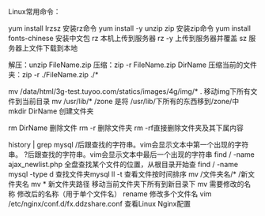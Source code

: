 Linux常用命令：

yum install lrzsz  安装rz命令
yum install -y unzip zip  安装zip命令
yum install fonts-chinese 安装中文包
rz 本机上传到服务器
rz -y 上传到服务器并覆盖
sz 服务器上文件下载到本地

解压：unzip FileName.zip
压缩：zip -r FileName.zip DirName
压缩当前的文件夹：zip -r ./FileName.zip ./*

mv /data/html/3g-test.tuyoo.com/statics/images/4g/img/* .   移动img下所有文件到当前目录
mv /usr/lib/* /zone 是将 /usr/lib/下所有的东西移到/zone/中
mkdir DirName  创建文件夹

rm DirName  删除文件
rm -r 删除文件夹
rm -rf直接删除文件夹及其下属内容

history | grep mysql
/后跟查找的字符串。vim会显示文本中第一个出现的字符串。
?后跟查找的字符串。vim会显示文本中最后一个出现的字符串
find / -name ajax_newlist.php 全盘查找某个文件的位置，从根目录开始查
find / -name mysql -type d    查找文件夹mysql
ll -t 查看文件按时间排序
mv /文件夹名/* /新文件夹名
mv * 新文件夹路径  移动当前文件夹下所有到新目录下
mv 需要修改的名称 修改后的名称（用于单个文件名）
rename 修改多个文件名
vim /etc/nginx/conf.d/fx.ddzshare.conf 查看Linux Nginx配置
